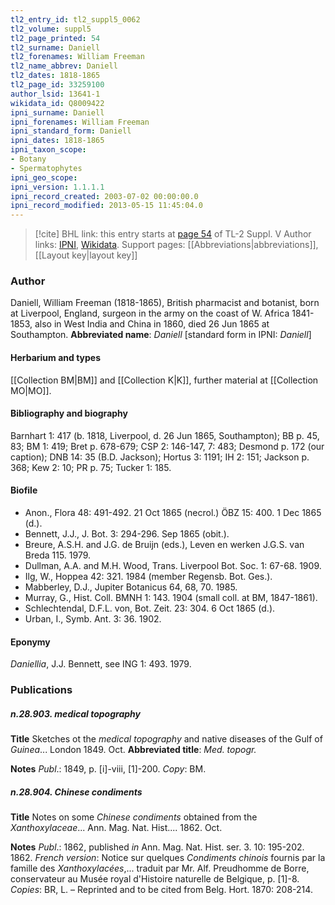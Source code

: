 ```yaml
---
tl2_entry_id: tl2_suppl5_0062
tl2_volume: suppl5
tl2_page_printed: 54
tl2_surname: Daniell
tl2_forenames: William Freeman
tl2_name_abbrev: Daniell
tl2_dates: 1818-1865
tl2_page_id: 33259100
author_lsid: 13641-1
wikidata_id: Q8009422
ipni_surname: Daniell
ipni_forenames: William Freeman
ipni_standard_form: Daniell
ipni_dates: 1818-1865
ipni_taxon_scope: 
- Botany
- Spermatophytes
ipni_geo_scope: 
ipni_version: 1.1.1.1
ipni_record_created: 2003-07-02 00:00:00.0
ipni_record_modified: 2013-05-15 11:45:04.0
---
```


> [!cite] BHL link: this entry starts at [page 54](https://www.biodiversitylibrary.org/page/33259100) of TL-2 Suppl. V
> Author links: [IPNI](https://www.ipni.org/a/13641-1), [Wikidata](https://www.wikidata.org/wiki/Q8009422). Support pages: [[Abbreviations|abbreviations]], [[Layout key|layout key]]

### Author

Daniell, William Freeman (1818-1865), British pharmacist and botanist, born at Liverpool, England, surgeon in the army on the coast of W. Africa 1841-1853, also in West India and China in 1860, died 26 Jun 1865 at Southampton. 
**Abbreviated name**: *Daniell* \[standard form in IPNI: *Daniell*\]

#### Herbarium and types

[[Collection BM|BM]] and [[Collection K|K]], further material at [[Collection MO|MO]].

#### Bibliography and biography

Barnhart 1: 417 (b. 1818, Liverpool, d. 26 Jun 1865, Southampton); BB p. 45, 83; BM 1: 419; Bret p. 678-679; CSP 2: 146-147, 7: 483; Desmond p. 172 (our caption); DNB 14: 35 (B.D. Jackson); Hortus 3: 1191; IH 2: 151; Jackson p. 368; Kew 2: 10; PR p. 75; Tucker 1: 185.

#### Biofile

- Anon., Flora 48: 491-492. 21 Oct 1865 (necrol.) ÖBZ 15: 400. 1 Dec 1865 (d.).
- Bennett, J.J., J. Bot. 3: 294-296. Sep 1865 (obit.).
- Breure, A.S.H. and J.G. de Bruijn (eds.), Leven en werken J.G.S. van Breda 115. 1979.
- Dullman, A.A. and M.H. Wood, Trans. Liverpool Bot. Soc. 1: 67-68. 1909.
- Ilg, W., Hoppea 42: 321. 1984 (member Regensb. Bot. Ges.).
- Mabberley, D.J., Jupiter Botanicus 64, 68, 70. 1985.
- Murray, G., Hist. Coll. BMNH 1: 143. 1904 (small coll. at BM, 1847-1861).
- Schlechtendal, D.F.L. von, Bot. Zeit. 23: 304. 6 Oct 1865 (d.).
- Urban, I., Symb. Ant. 3: 36. 1902.

#### Eponymy

*Daniellia*, J.J. Bennett, see ING 1: 493. 1979.

### Publications

##### n.28.903. medical topography

**Title**
Sketches ot the *medical topography* and native diseases of the Gulf of *Guinea*... London 1849. Oct.
**Abbreviated title**: *Med. topogr.*

**Notes**
*Publ*.: 1849, p. \[i\]-viii, \[1\]-200. *Copy*: BM.

##### n.28.904. Chinese condiments

**Title**
Notes on some *Chinese condiments* obtained from the *Xanthoxylaceae*... Ann. Mag. Nat. Hist.... 1862. Oct.

**Notes**
*Publ*.: 1862, published *in* Ann. Mag. Nat. Hist. ser. 3. 10: 195-202. 1862.
*French version*: Notice sur quelques *Condiments chinois* fournis par la famille des *Xanthoxylacées*,... traduit par Mr. Alf. Preudhomme de Borre, conservateur au Musée royal d'Histoire naturelle de Belgique, p. \[1\]-8. *Copies*: BR, L. – Reprinted and to be cited from Belg. Hort. 1870: 208-214.

